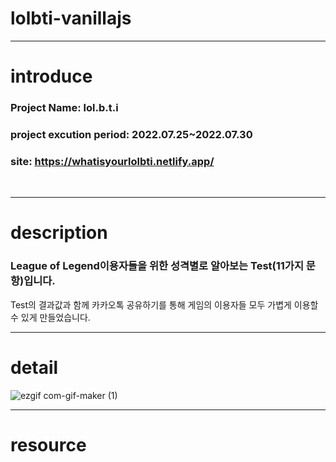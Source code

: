# lolbti-vanillajs

---
introduce
===

### Project Name: lol.b.t.i

### project excution period: 2022.07.25~2022.07.30

### site: <a href="https://whatisyourlolbti.netlify.app/">https://whatisyourlolbti.netlify.app/</a>
</br>

---
description 
===

### League of Legend이용자들을 위한 성격별로 알아보는 Test(11가지 문항)입니다.
Test의 결과값과 함께 카카오톡 공유하기를 통해 게임의 이용자들 모두 가볍게 이용할 수 있게 만들었습니다.

---
detail
===
![ezgif com-gif-maker (1)](https://user-images.githubusercontent.com/93189402/181819845-c1843327-6189-4e5b-80ef-1319da1d8a2f.gif)

---
resource
===


